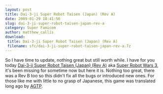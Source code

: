 ```yaml
---
layout: post
title: Dai-3-ji Super Robot Taisen (Japan) (Rev A)
date: 2009-01-29 18:41:56
slug: dai-3-ji-super-robot-taisen-japan-rev-a
category: Super Famicom
author: matthew_callis
download:
 title: Dai-3-ji Super Robot Taisen (Japan) (Rev A)
 filename: sfc/dai-3-ji-super-robot-taisen-japan-rev-a.7z
---
```


So I have time to update, nothing great but still worth while. I have for you today [Dai-3-ji Super Robot Taisen (Japan) (Rev A)](https://superfamicom.org/info/dai-3-ji-super-robot-taisen/ "Dai-3-ji Super Robot Taisen") aka [Super Robot Wars 3](https://superfamicom.org/info/dai-3-ji-super-robot-taisen/ "Super Robot Wars 3"), it's been missing for sometime now but here it is.
Nothing too great, there was a Rev B too so this didn't fix all the bugs or introduced new ones. For those like me with little to no grasp of Japanese, this game was translated long ago by [AGTP](http://agtp.romhack.net/project.php?id=srw3 "Aeon Genesis").
